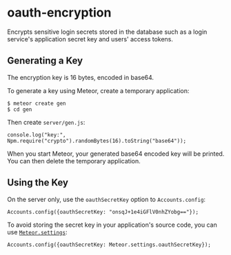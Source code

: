 # oauth-encryption

Encrypts sensitive login secrets stored in the database such as a
login service's application secret key and users' access tokens.


## Generating a Key

The encryption key is 16 bytes, encoded in base64.

To generate a key using Meteor, create a temporary application:

    $ meteor create gen
    $ cd gen

Then create `server/gen.js`:

    console.log("key:", Npm.require("crypto").randomBytes(16).toString("base64"));

When you start Meteor, your generated base64 encoded key will be
printed.  You can then delete the temporary application.


## Using the Key

On the server only, use the `oauthSecretKey` option to `Accounts.config`:

    Accounts.config({oauthSecretKey: "onsqJ+1e4iGFlV0nhZYobg=="});

To avoid storing the secret key in your application's source code, you
can use [`Meteor.settings`](http://docs.meteor.com/#meteor_settings):

    Accounts.config({oauthSecretKey: Meteor.settings.oauthSecretKey});

